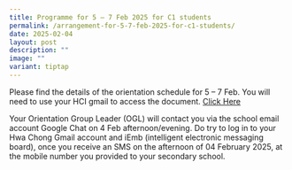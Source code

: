 ```yaml
---
title: Programme for 5 – 7 Feb 2025 for C1 students
permalink: /arrangement-for-5-7-feb-2025-for-c1-students/
date: 2025-02-04
layout: post
description: ""
image: ""
variant: tiptap
---
```

<p>Please find the details of the orientation schedule for 5 – 7 Feb. You
will need to use your HCI gmail to access the document. <a href="https://drive.google.com/file/d/18p9p0ymZvP8hre8q7ETimtYOqDla0tMq/view?usp=drive_link" rel="noopener nofollow" target="_blank">Click Here</a>
</p>
<p>Your Orientation Group Leader (OGL) will contact you via the school email
account Google Chat on 4 Feb afternoon/evening. Do try to log in to your
Hwa Chong Gmail account and iEmb (intelligent electronic messaging board),
once you receive an SMS on the afternoon of 04 February 2025, at the mobile
number you provided to your secondary school.</p>
<p></p>